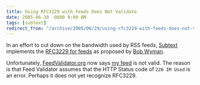 ```yaml
---
title: Using RFC3229 with Feeds Does Not Validate
date: 2005-06-30 -0800 9:00 AM
tags: [subtext]
redirect_from: "/archive/2005/06/29/using-rfc3229-with-feeds-does-not-validate.aspx/"
---
```


In an effort to cut down on the bandwidth used by RSS feeds,
[Subtext](http://subtextproject.com/) implements the [RFC3229 for
feeds](http://bobwyman.pubsub.com/main/2004/09/using_rfc3229_w.html) as
proposed by [Bob Wyman](http://bobwyman.pubsub.com/).

Unfortunately, [FeedValidator.org](http://feedvalidator.org/) now says
[my feed](https://haacked.com/Rss.aspx) is not valid. The reason is that
Feed Validator assumes that the HTTP Status code of `226 IM Used` is an
error. Perhaps it does not yet recognize RFC3229.


